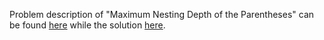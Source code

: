 Problem description of "Maximum Nesting Depth of the Parentheses" can be found [here](https://leetcode.com/problems/maximum-nesting-depth-of-the-parentheses/) while the solution [here](https://github.com/aurimas13/LeetCode-HR-MAANG/blob/main/LeetCode/Python%20Solutions/Maximum%20Nesting%20Depth%20of%20the%20Parentheses/maximum.py).
